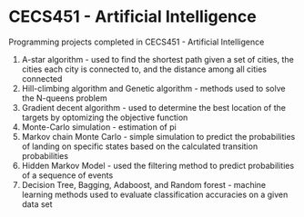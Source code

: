 # CECS451 - Artificial Intelligence
Programming projects completed in CECS451 - Artificial Intelligence

1) A-star algorithm - used to find the shortest path given a set of cities, the cities each city is connected to, and the distance among all cities connected
2) Hill-climbing algorithm and Genetic algorithm - methods used to solve the N-queens problem
3) Gradient decent algorithm - used to determine the best location of the targets by optomizing the objective function
4) Monte-Carlo simulation - estimation of pi
5) Markov chain Monte Carlo - simple simulation to predict the probabilities of landing on specific states based on the calculated transition probabilities
6) Hidden Markov Model - used the filtering method to predict probabilities of a sequence of events
7) Decision Tree, Bagging, Adaboost, and Random forest - machine learning methods used to evaluate classification accuracies on a given data set
